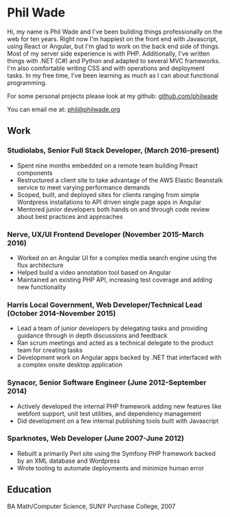 # Phil Wade

Hi, my name is Phil Wade and I've been building things professionally on the web for ten years.
Right now I'm happiest on the front end with Javascript, using React or Angular, but I'm glad to work on the back end side of things.
Most of my server side experience is with PHP. Additionally, I've written things with .NET (C#) and Python and adapted to several MVC frameworks.
I'm also comfortable writing CSS and with operations and deployment tasks. In my free time, I've been learning as much as I can
about functional programming.

For some personal projects please look at my github: <a href="https://github.com/philwade">github.com/philwade</a>

You can email me at: <a href="mailto:phil@philwade.org">phil@philwade.org</a>

## Work

### Studiolabs, Senior Full Stack Developer, (March 2016-present)
- Spent nine months embedded on a remote team building Preact components
- Restructured a client site to take advantage of the AWS Elastic Beanstalk service to meet varying performance demands
- Scoped, built, and deployed sites for clients ranging from simple Wordpress installations to API driven single page apps in Angular
- Mentored junior developers both hands on and through code review about best practices and approaches

### Nerve, UX/UI Frontend Developer (November 2015-March 2016)
- Worked on an Angular UI for a complex media search engine using the flux architecture
- Helped build a video annotation tool based on Angular
- Maintained an existing PHP API, increasing test coverage and adding new functionality

### Harris Local Government, Web Developer/Technical Lead (October 2014-November 2015)
- Lead a team of junior developers by delegating tasks and providing guidance through in depth discussions and feedback
- Ran scrum meetings and acted as a technical delegate to the product team for creating tasks
- Development work on Angular apps backed by .NET that interfaced with a complex onsite desktop application

### Synacor, Senior Software Engineer (June 2012-September 2014)
- Actively developed the internal PHP framework adding new features like webfont support, unit test utilities, and dependency management
- Did development on a few internal publishing tools built with Javascript

### Sparknotes, Web Developer (June 2007-June 2012)
- Rebuilt a primarily Perl site using the Symfony PHP framework backed by an XML database and Wordpress
- Wrote tooling to automate deployments and minimize human error

## Education
BA Math/Computer Science, SUNY Purchase College, 2007
